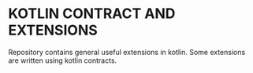 # KOTLIN CONTRACT AND EXTENSIONS
Repository contains general useful extensions in kotlin. Some extensions are written using kotlin contracts.
